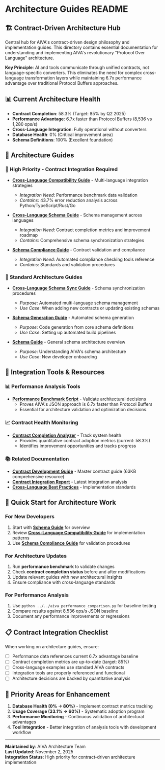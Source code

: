 # Architecture Guides README

## 🏗️ Contract-Driven Architecture Hub

Central hub for AIVA's contract-driven design philosophy and implementation guides. This directory contains essential documentation for understanding and implementing AIVA's revolutionary "Protocol Over Language" architecture.

**Key Principle**: AI and tools communicate through unified contracts, not language-specific converters. This eliminates the need for complex cross-language transformation layers while maintaining 6.7x performance advantage over traditional Protocol Buffers approaches.

## 📊 Current Architecture Health

- **Contract Completion**: 58.3% (Target: 85% by Q2 2025)
- **Performance Advantage**: 6.7x faster than Protocol Buffers (8,536 vs 1,280 ops/s)
- **Cross-Language Integration**: Fully operational without converters
- **Database Health**: 0% (Critical improvement area)
- **Schema Definitions**: 100% (Excellent foundation)

## 📖 Architecture Guides

### 🎯 **High Priority - Contract Integration Required**

- **[Cross-Language Compatibility Guide](./CROSS_LANGUAGE_COMPATIBILITY_GUIDE.md)** - Multi-language integration strategies
  - *Integration Need*: Performance benchmark data validation
  - *Contains*: 43.7% error reduction analysis across Python/TypeScript/Rust/Go
  
- **[Cross-Language Schema Guide](./CROSS_LANGUAGE_SCHEMA_GUIDE.md)** - Schema management across languages
  - *Integration Need*: Contract completion metrics and improvement roadmap
  - *Contains*: Comprehensive schema synchronization strategies
  
- **[Schema Compliance Guide](./SCHEMA_COMPLIANCE_GUIDE.md)** - Contract validation and compliance
  - *Integration Need*: Automated compliance checking tools reference
  - *Contains*: Standards and validation procedures

### 🔧 **Standard Architecture Guides**

- **[Cross-Language Schema Sync Guide](./CROSS_LANGUAGE_SCHEMA_SYNC_GUIDE.md)** - Schema synchronization procedures
  - *Purpose*: Automated multi-language schema management
  - *Use Case*: When adding new contracts or updating existing schemas

- **[Schema Generation Guide](./SCHEMA_GENERATION_GUIDE.md)** - Automated schema generation
  - *Purpose*: Code generation from core schema definitions
  - *Use Case*: Setting up automated build pipelines

- **[Schema Guide](./SCHEMA_GUIDE.md)** - General schema architecture overview
  - *Purpose*: Understanding AIVA's schema architecture
  - *Use Case*: New developer onboarding

## 🔗 Integration Tools & Resources

### 📊 **Performance Analysis Tools**
- **[Performance Benchmark Script](../../aiva_performance_comparison.py)** - Validate architectural decisions
  - Proves AIVA's JSON approach is 6.7x faster than Protocol Buffers
  - Essential for architecture validation and optimization decisions

### 📈 **Contract Health Monitoring**
- **[Contract Completion Analyzer](../../analyze_contract_completion.py)** - Track system health
  - Provides quantitative contract adoption metrics (current: 58.3%)
  - Identifies improvement opportunities and tracks progress

### 📚 **Related Documentation**
- **[Contract Development Guide](../AIVA_合約開發指南.md)** - Master contract guide (63KB comprehensive resource)
- **[Contract Integration Report](../AIVA_CONTRACT_ARCHITECTURE_INTEGRATION_REPORT.md)** - Latest integration analysis
- **[Cross-Language Best Practices](../../docs/guides/CROSS_LANGUAGE_BEST_PRACTICES.md)** - Implementation standards

## 🚀 Quick Start for Architecture Work

### For New Developers
1. Start with **[Schema Guide](./SCHEMA_GUIDE.md)** for overview
2. Review **[Cross-Language Compatibility Guide](./CROSS_LANGUAGE_COMPATIBILITY_GUIDE.md)** for implementation patterns
3. Use **[Schema Compliance Guide](./SCHEMA_COMPLIANCE_GUIDE.md)** for validation procedures

### For Architecture Updates
1. Run **performance benchmark** to validate changes
2. Check **contract completion status** before and after modifications
3. Update relevant guides with new architectural insights
4. Ensure compliance with cross-language standards

### For Performance Analysis
1. Use `python ../../aiva_performance_comparison.py` for baseline testing
2. Compare results against 8,536 ops/s JSON baseline
3. Document any performance improvements or regressions

## 📋 Contract Integration Checklist

When working on architecture guides, ensure:

- [ ] Performance data references current 6.7x advantage baseline
- [ ] Contract completion metrics are up-to-date (target: 85%)
- [ ] Cross-language examples use standard AIVA contracts
- [ ] Integration tools are properly referenced and functional
- [ ] Architecture decisions are backed by quantitative analysis

## 🎯 Priority Areas for Enhancement

1. **Database Health (0% → 80%)** - Implement contract metrics tracking
2. **Usage Coverage (33.1% → 60%)** - Systematic adoption program
3. **Performance Monitoring** - Continuous validation of architectural advantages
4. **Tool Integration** - Better integration of analysis tools with development workflow

---

**Maintained by**: AIVA Architecture Team  
**Last Updated**: November 2, 2025  
**Integration Status**: High priority for contract-driven architecture implementation